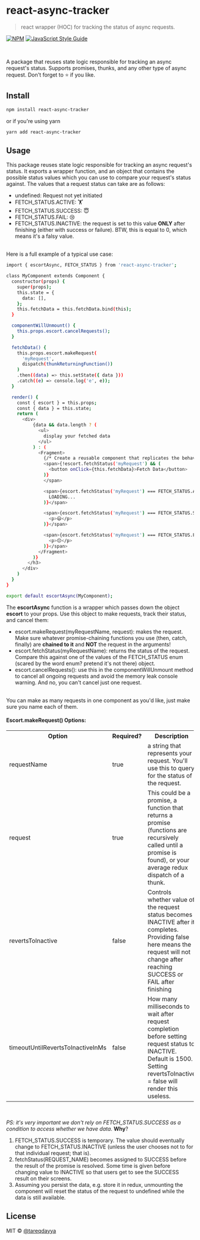 # react-async-tracker

> react wrapper (HOC) for tracking the status of async requests.

[![NPM](https://img.shields.io/npm/v/react-async-tracker.svg)](https://www.npmjs.com/package/react-async-tracker) [![JavaScript Style Guide](https://img.shields.io/badge/code_style-standard-brightgreen.svg)](https://standardjs.com)

<br/>

A package that reuses state logic responsible for tracking an async request's status. Supports 
promises, thunks, and any other type of async request.
Don't forget to ⭐️ if you like.

## Install

```bash
npm install react-async-tracker
```
or if you're using yarn
```bash
yarn add react-async-tracker
```

## Usage

This package reuses state logic responsible for tracking an async request's status. It exports a 
wrapper function, and an object that contains the possible status values which
you can use to compare your request's status against. The values that a request status can take are
 as follows:
<br/>
* undefined: Request not yet initiated
* FETCH_STATUS.ACTIVE: 🏋
* FETCH_STATUS.SUCCESS: 😇
* FETCH_STATUS.FAIL: 😢
* FETCH_STATUS.INACTIVE: the request is set to this value **ONLY** after finishing (either with 
success or failure). BTW, this is equal to 0, which means it's a falsy value. 

<br/>
Here is a full example of a typical use case:

```bash
import { escortAsync, FETCH_STATUS } from 'react-async-tracker';

class MyComponent extends Component {
  constructor(props) {
    super(props);
    this.state = {
      data: [],
    };
    this.fetchData = this.fetchData.bind(this);
  }

  componentWillUnmount() {
    this.props.escort.cancelRequests();
  }

  fetchData() {
    this.props.escort.makeRequest(
      'myRequest',
      dispatch(thunkReturningFunction())
    )
    .then((data) => this.setState({ data }))
    .catch((e) => console.log('e', e));
  }

  render() {
    const { escort } = this.props;
    const { data } = this.state;
    return (
      <div>
          {data && data.length ? (
            <ul>
              display your fetched data
            </ul>
          ) : (
            <Fragment>
              {/* Create a reusable component that replicates the behavior below */}
              <span>{!escort.fetchStatus('myRequest') && (
                <button onClick={this.fetchData}>Fetch Data</button>
              )}
              </span>

              <span>{escort.fetchStatus('myRequest') === FETCH_STATUS.ACTIVE && (
                LOADING...
              )}</span>

              <span>{escort.fetchStatus('myRequest') === FETCH_STATUS.SUCCESS && (
                <p>😃</p>
              )}</span>

              <span>{escort.fetchStatus('myRequest') === FETCH_STATUS.FAIL && (
                <p>😔</p>
              )}</span>
            </Fragment>
          )}
        </h3>
      </div>
    )
  }
}

export default escortAsync(MyComponent);
```

The **escortAsync** function is a wrapper which passes down the object **escort** to your props.
Use this object to make requests, track their status, and cancel them:
* escort.makeRequest(myRequestName, request): makes the request. Make sure whatever promise-chaining
functions you use (then, catch, finally) are **chained to it** and **NOT** the request in the 
arguments!
* escort.fetchStatus(myRequestName): returns the status of the request. Compare this against one
of the values of the FETCH_STATUS enum (scared by the word enum? pretend it's not there) object.
* escort.cancelRequests(): use this in the componentWillUnmount method to cancel all ongoing
 requests and avoid the memory leak console warning. And no, you can't cancel just one request.
 
<br/> 
You can make as many requests in one component as you'd like, just make sure you name each of them.
<br/>

#### Escort.makeRequest() Options:
<table>
<tr>
<th>Option</th>
<th>Required?</th>
<th>Description</th>
</tr>

<tr>
<td>requestName</td>
<td>true</td>
<td>a string that represents your request. You'll use this to query for the status of the request.</td>
</tr>

<tr>
<td>request</td>
<td>true</td>
<td>This could be a promise, a function that returns a promise (functions are recursively called until
a promise is found), or your average redux dispatch of a thunk.</td>
</tr>

<tr>
<td>revertsToInactive</td>
<td>false</td>
<td>Controls whether value of the request status becomes INACTIVE after it completes.
Providing false here means the request will not change after reaching SUCCESS
or FAIL after finishing</td>
</tr>

<tr>
<td>timeoutUntilRevertsToInactiveInMs</td>
<td>false</td>
<td>How many milliseconds to wait after request completion before
setting request status to INACTIVE. Default is 1500. Setting revertsToInactive = false will render
this useless.</td>
</tr>
</table>

<br/>

_PS: it's very important we don't rely on FETCH_STATUS.SUCCESS as a condition to access whether we
have data_. **Why**?
1. FETCH_STATUS.SUCCESS is temporary. The value should eventually change to FETCH_STATUS.INACTIVE 
(unless the user chooses not to for that individual request; that is).
1. fetchStatus(REQUEST_NAME) becomes assigned to SUCCESS before the result of the promise is resolved.
Some time is given before changing value to INACTIVE so that users get to see the SUCCESS result 
on their screens.
1. Assuming you persist the data, e.g. store it in redux, unmounting the component will reset the
status of the request to undefined while the data is still available.

## License

MIT © [@tareqdayya](https://github.com/@tareqdayya)
